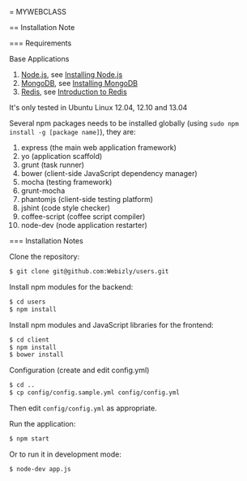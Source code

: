 = MYWEBCLASS

== Installation Note

=== Requirements

Base Applications

 1. [Node.js](http://nodejs.org), see [Installing Node.js](http://www.webizly.com/node/35)
 2. [MongoDB](http://www.mongodb.org), see [Installing MongoDB](http://www.webizly.com/node/31)
 3. [Redis](http://redis.io), see [Introduction to Redis](http://www.webizly.com/node/6)

It's only tested in Ubuntu Linux 12.04, 12.10 and 13.04

Several npm packages needs to be installed globally (using `sudo npm install -g [package name]`), they are:
 1. express (the main web application framework)
 2. yo (application scaffold)
 3. grunt (task runner)
 4. bower (client-side JavaScript dependency manager)
 5. mocha (testing framework)
 6. grunt-mocha
 7. phantomjs (client-side testing platform)
 8. jshint (code style checker)
 9. coffee-script (coffee script compiler)
10. node-dev (node application restarter)

=== Installation Notes

Clone the repository:

```sh
$ git clone git@github.com:Webizly/users.git
```

Install npm modules for the backend:

```sh
$ cd users
$ npm install
```

Install npm modules and JavaScript libraries for the frontend:

```sh
$ cd client
$ npm install
$ bower install
```

Configuration (create and edit config.yml)

```sh
$ cd ..
$ cp config/config.sample.yml config/config.yml
```

Then edit `config/config.yml` as appropriate.

Run the application:

```sh
$ npm start
```

Or to run it in development mode:
```sh
$ node-dev app.js
```
